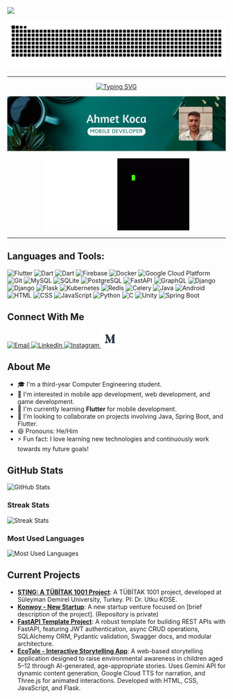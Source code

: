 ![](https://komarev.com/ghpvc/?username=CagatayAkkas&color=blue)

<picture>
  <source media="(prefers-color-scheme: dark)" srcset="https://raw.githubusercontent.com/AhmetKoca32/AhmetKoca32/output/github-contribution-grid-snake-dark.svg">
  <source media="(prefers-color-scheme: light)" srcset="https://raw.githubusercontent.com/AhmetKoca32/AhmetKoca32/output/github-contribution-grid-snake.svg">
  <img alt="github contribution grid snake animation" src="https://raw.githubusercontent.com/AhmetKoca32/AhmetKoca32/output/github-contribution-grid-snake.svg">
</picture>

---

<div align="center">
 <a href="https://github.com/CagatayAkkas">
  <img src="https://readme-typing-svg.demolab.com?font=Fira+Code&size=28&duration=3000&pause=500&center=true&vCenter=true&width=435&lines=%e2%9c%a8+Ahmet+Koca+%e2%9c%a8;%f0%9f%93%9a+Mobile+Developer+%f0%9f%92%bb;Welcome+To+My+Profile+%f0%9f%91%80" alt="Typing SVG" />
 </a>
</div>

![MasterHead](https://github.com/AhmetKoca32/AhmetKoca32/blob/main/Banner2.png)

<div align="center">
    <img src="https://github.com/AhmetKoca32/AhmetKoca32/blob/main/game-changer-game-changers.gif" 
         alt="Coding" 
         width="33%" 
         height="auto" 
         style="display: inline-block;">
    <img src="https://github.com/AhmetKoca32/AhmetKoca32/blob/main/code-coding.gif" 
         alt="Coding" 
         width="33%" 
         height="auto" 
         style="display: inline-block;">
</div>

---

## Languages and Tools:

<p align="left">
  <!-- Flutter -->
  <img src="https://img.icons8.com/color/48/000000/flutter.png" alt="Flutter" width="40" height="40"/>
  <!-- Dart -->
  <img src="https://img.icons8.com/color/48/000000/dart.png" alt="Dart" width="40" height="40"/>
  <!-- Figma -->
  <img src="https://cdn.jsdelivr.net/gh/devicons/devicon@latest/icons/figma/figma-original.svg" alt="Dart" width="40" height="40"/>
  <!-- Firebase -->
  <img src="https://img.icons8.com/color/48/000000/firebase.png" alt="Firebase" width="40" height="40"/>
  <!-- Docker -->
  <img src="https://img.icons8.com/color/48/000000/docker.png" alt="Docker" width="40" height="40"/>
  <!-- Google Cloud Platform -->
  <img src="https://img.icons8.com/color/48/000000/google-cloud.png" alt="Google Cloud Platform" width="40" height="40"/>
  <!-- Git -->
  <img src="https://img.icons8.com/color/48/000000/git.png" alt="Git" width="40" height="40"/>
  <!-- MySQL -->
  <img src="https://img.icons8.com/fluency/48/000000/mysql-logo.png" alt="MySQL" width="40" height="40"/>
  <!-- SQLite -->
  <img src="https://img.icons8.com/ios/50/000000/sqlite.png" alt="SQLite" width="40" height="40"/>
  <!-- PostgreSQL -->
  <img src="https://img.icons8.com/color/48/000000/postgreesql.png" alt="PostgreSQL" width="40" height="40"/>
  <!-- FastAPI -->
  <img src="https://cdn.jsdelivr.net/gh/devicons/devicon/icons/fastapi/fastapi-original.svg" alt="FastAPI" width="40" height="40"/>
  <!-- GraphQL -->
  <img src="https://cdn.jsdelivr.net/gh/devicons/devicon/icons/graphql/graphql-plain.svg" alt="GraphQL" width="40" height="40"/>
  <!-- Django -->
  <img src="https://cdn.jsdelivr.net/gh/devicons/devicon/icons/django/django-plain.svg" alt="Django" width="40" height="40"/>
  <!-- Django Rest Framework-->
  <img src="https://cdn.jsdelivr.net/gh/devicons/devicon@latest/icons/djangorest/djangorest-original.svg" alt="Django" width="40" height="40"/>
  <!-- Flask -->
  <img src="https://cdn.jsdelivr.net/gh/devicons/devicon@latest/icons/flask/flask-original-wordmark.svg" alt="Flask" width="40" height="40"/>
  <!-- Kubernetes -->
  <img src="https://img.icons8.com/color/48/000000/kubernetes.png" alt="Kubernetes" width="40" height="40"/>
  <!-- Redis -->
  <img src="https://cdn.jsdelivr.net/gh/devicons/devicon/icons/redis/redis-original-wordmark.svg" alt="Redis" width="40" height="40"/>
  <!-- Celery -->
  <img src="https://img.icons8.com/color/48/000000/celery.png" alt="Celery" width="40" height="40"/>
  <!-- Java -->
  <img src="https://img.icons8.com/color/48/000000/java-coffee-cup-logo.png" alt="Java" width="40" height="40"/>
  <!-- Android (Java) -->
  <img src="https://img.icons8.com/color/48/000000/android-os.png" alt="Android" width="40" height="40"/>
  <!-- HTML -->
  <img src="https://img.icons8.com/color/48/000000/html-5.png" alt="HTML" width="40" height="40"/>
  <!-- CSS -->
  <img src="https://img.icons8.com/color/48/000000/css3.png" alt="CSS" width="40" height="40"/>
  <!-- JavaScript -->
  <img src="https://img.icons8.com/color/48/000000/javascript.png" alt="JavaScript" width="40" height="40"/>
  <!-- Python -->
  <img src="https://img.icons8.com/color/48/000000/python.png" alt="Python" width="40" height="40"/>
  <!-- C -->
  <img src="https://img.icons8.com/color/48/000000/c-programming.png" alt="C" width="40" height="40"/>
  <!-- Unity -->
  <img src="https://img.icons8.com/color/48/000000/unity.png" alt="Unity" width="40" height="40"/>
  <!-- Spring Boot -->
  <img src="https://img.icons8.com/color/48/000000/spring-logo.png" alt="Spring Boot" width="40" height="40"/>
</p>

## Connect With Me
<p align="left">
  <!-- Email -->
  <a href="mailto:kocaahmetkoca32@gmail.com"  target="_blank">
    <img src="https://img.icons8.com/fluency/48/000000/gmail-new.png" alt="Email" width="40" height="40"/>
  </a>
  <!-- LinkedIn -->
  <a href="https://www.linkedin.com/in/ahmet-koca-75a995258/" target="_blank">
    <img src="https://img.icons8.com/color/48/000000/linkedin.png" alt="LinkedIn" width="40" height="40"/>
  </a>
  <!-- Instagram -->
  <a href="https://www.instagram.com/ahmetkoca/" target="_blank">
    <img src="https://img.icons8.com/fluency/48/000000/instagram-new.png" alt="Instagram" width="40" height="40"/>
  <!-- Medium -->
<a href="https://medium.com/@ahmetkocaa" target="_blank">
  <img src="medium.png" alt="Medium" width="40" height="40"/>
</a>

</p>

## About Me

- 🎓 I'm a third-year Computer Engineering student.
- 👀 I'm interested in mobile app development, web development, and game development.
- 🌱 I'm currently learning **Flutter** for mobile development.
- 💞️ I'm looking to collaborate on projects involving Java, Spring Boot, and Flutter.
- 😄 Pronouns: He/Him
- ⚡ Fun fact: I love learning new technologies and continuously work towards my future goals!

## GitHub Stats

![GitHub Stats](https://github-readme-stats.vercel.app/api?username=AhmetKoca32&show_icons=true&theme=chartreuse-dark)

### Streak Stats

![Streak Stats](https://streak-stats.demolab.com/?user=AhmetKoca32&theme=chartreuse-dark)


### Most Used Languages 

![Most Used Languages](https://github-readme-stats.vercel.app/api/top-langs/?username=AhmetKoca32&langs_count=5&layout=compact&theme=chartreuse-dark&custom_title=Languages&hide=c%23)

## Current Projects

- **[STING: A TÜBİTAK 1001 Project](https://github.com/tubitaksting)**: A TÜBİTAK 1001 project, developed at Süleyman Demirel University, Turkey. PI: Dr. Utku KOSE.
- **[Konwoy - New Startup](#)**: A new startup venture focused on [brief description of the project]. (Repository is private)
- **[FastAPI Template Project](https://github.com/AhmetKoca32/fastapi-template-project)**: A robust template for building REST APIs with FastAPI, featuring JWT authentication, async CRUD operations, SQLAlchemy ORM, Pydantic validation, Swagger docs, and modular architecture.
- **[EcoTale - Interactive Storytelling App](#)**: A web-based storytelling application designed to raise environmental awareness in children aged 5–12 through AI-generated, age-appropriate stories. Uses Gemini API for dynamic content generation, Google Cloud TTS for narration, and Three.js for animated interactions. Developed with HTML, CSS, JavaScript, and Flask.







